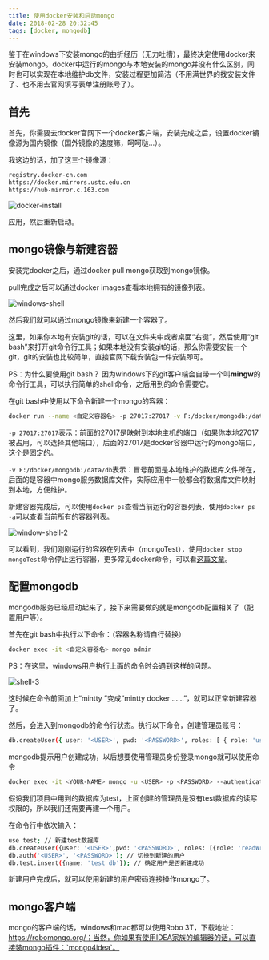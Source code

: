 ```yaml
---
title: 使用docker安装和启动mongo
date: 2018-02-28 20:32:45
tags: [docker, mongodb]
---
```


鉴于在windows下安装mongo的曲折经历（无力吐槽），最终决定使用docker来安装mongo。docker中运行的mongo与本地安装的mongo并没有什么区别，同时也可以实现在本地维护db文件，安装过程更加简洁（不用满世界的找安装文件了、也不用去官网填写表单注册账号了）。

## 首先

首先，你需要去docker官网下一个docker客户端，安装完成之后，设置docker镜像源为国内镜像（国外镜像的速度嘛，呵呵哒…）。

我这边的话，加了这三个镜像源：

``` bash
registry.docker-cn.com
https://docker.mirrors.ustc.edu.cn
https://hub-mirror.c.163.com
```
![docker-install](http://web-site-files.ashshen.cc/blog/docker/docker-mirrors.png)

应用，然后重新启动。

## mongo镜像与新建容器

安装完docker之后，通过docker pull mongo获取到mongo镜像。

pull完成之后可以通过docker images查看本地拥有的镜像列表。

![windows-shell](http://web-site-files.ashshen.cc/blog/docker/docker-images.png)

然后我们就可以通过mongo镜像来新建一个容器了。

这里，如果你本地有安装git的话，可以在文件夹中或者桌面“右键”，然后使用“git bash”来打开git命令行工具；如果本地没有安装git的话，那么你需要安装一个git，git的安装也比较简单，直接官网下载安装包一件安装即可。

PS：为什么要使用git bash？ 因为windows下的git客户端会自带一个叫**mingw**的命令行工具，可以执行简单的shell命令，之后用到的命令需要它。

在git bash中使用以下命令新建一个mongo的容器：

``` bash
docker run --name <自定义容器名> -p 27017:27017 -v F:/docker/mongodb:/data/db -d mongo --auth // （mac用户可以加上sudo）
```

`-p 27017:27017`表示：前面的27017是映射到本地主机的端口（如果你本地27017被占用，可以选择其他端口），后面的27017是docker容器中运行的mongo端口，这个是固定的。

`-v F:/docker/mongodb:/data/db`表示：冒号前面是本地维护的数据库文件所在，后面的是容器中mongo服务数据库文件，实际应用中一般都会将数据库文件映射到本地，方便维护。

新建容器完成后，可以使用`docker ps`查看当前运行的容器列表，使用`docker ps -a`可以查看当前所有的容器列表。

![window-shell-2](http://web-site-files.ashshen.cc/blog/docker/docker-ps.png)

可以看到，我们刚刚运行的容器在列表中（mongoTest），使用`docker stop mongoTest`命令停止运行容器，更多常见docker命令，可以看[这篇文章](http://www.youruncloud.com/docker/1_37.html)。

## 配置mongodb

mongodb服务已经启动起来了，接下来需要做的就是mongodb配置相关了（配置用户等）。

首先在git bash中执行以下命令：（容器名称请自行替换）

``` bash
docker exec -it <自定义容器名> mongo admin
```

PS：在这里，windows用户执行上面的命令时会遇到这样的问题。

![shell-3](http://web-site-files.ashshen.cc/blog/docker/windows-error.png)

这时候在命令前面加上“mintty ”变成“mintty docker ......”，就可以正常新建容器了。

然后，会进入到mongodb的命令行状态。执行以下命令，创建管理员账号：

``` bash
db.createUser({ user: '<USER>', pwd: '<PASSWORD>', roles: [ { role: 'userAdminAnyDatabase', db: 'admin' } ]});
```
mongodb提示用户创建成功，以后想要使用管理员身份登录mongo就可以使用命令
``` bash
docker exec -it <YOUR-NAME> mongo -u <USER> -p <PASSWORD> --authenticationDatabase admin
```
假设我们项目中用到的数据库为test，上面创建的管理员是没有test数据库的读写权限的，所以我们还需要再建一个用户。

在命令行中依次输入：
``` bash
use test; // 新建test数据库
db.createUser({user: '<USER>',pwd: '<PASSWORD>', roles: [{role: 'readWrite', db: 'test'}]}); // 创建新用户
db.auth('<USER>', '<PASSWORD>'); // 切换到新建的用户
db.test.insert({name: 'test db'}); // 确定用户是否新建成功
```
新建用户完成后，就可以使用新建的用户密码连接操作mongo了。

## mongo客户端

mongo的客户端的话，windows和mac都可以使用Robo 3T，下载地址：https://robomongo.org/；当然，你如果有使用IDEA家族的编辑器的话，可以直接装mongo插件：`mongo4idea`。


